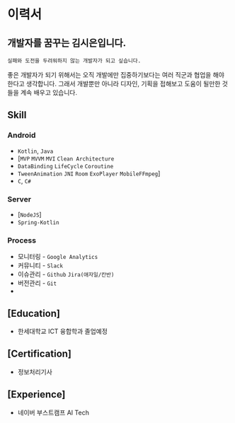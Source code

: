 
# 이력서

## 개발자를 꿈꾸는 김시은입니다.
`실패와 도전을 두려워하지 않는 개발자가 되고 싶습니다.`

좋은 개발자가 되기 위해서는 오직 개발에만 집중하기보다는 여러 직군과 협업을 해야 한다고 생각합니다. 그래서 개발뿐만 아니라 디자인, 기획을 접해보고 도움이 될만한 것들을 계속 배우고 있습니다.

## Skill

### Android

- `Kotlin`, `Java`
- [`MVP`  `MVVM`  `MVI` `Clean Architecture`
- `DataBinding`  `LifeCycle` `Coroutine` 
- `TweenAnimation` `JNI` `Room` `ExoPlayer` `MobileFFmpeg`]
-  `C`, `C#`

### Server

- [`NodeJS`]
- `Spring-Kotlin`

### Process

- 모니터링 - `Google Analytics`
- 커뮤니티 - `Slack`
- 이슈관리 - `Github`  `Jira(애자일/칸반)` 
- 버전관리 - `Git` 
- 

## [Education]
- 한세대학교 ICT 융합학과 졸업예정

## [Certification]
- 정보처리기사

## [Experience]
- 네이버 부스트캠프 AI Tech 


